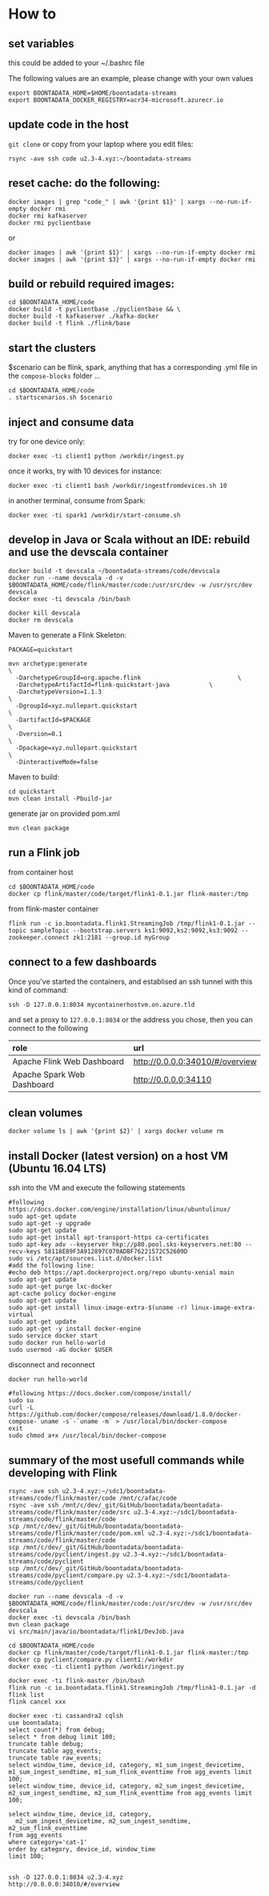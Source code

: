 # How to

## set variables

this could be added to your ~/.bashrc file 

The following values are an example, please change with your own values

```
export BOONTADATA_HOME=$HOME/boontadata-streams
export BOONTADATA_DOCKER_REGISTRY=acr34-microsoft.azurecr.io
```

## update code in the host

`git clone` or copy from your laptop where you edit files: 
```
rsync -ave ssh code u2.3-4.xyz:~/boontadata-streams
```

## reset cache: do the following: 

```
docker images | grep "code_" | awk '{print $1}' | xargs --no-run-if-empty docker rmi
docker rmi kafkaserver
docker rmi pyclientbase
```

or 

```
docker images | awk '{print $1}' | xargs --no-run-if-empty docker rmi
docker images | awk '{print $3}' | xargs --no-run-if-empty docker rmi
```

## build or rebuild required images: 

```
cd $BOONTADATA_HOME/code
docker build -t pyclientbase ./pyclientbase && \
docker build -t kafkaserver ./kafka-docker
docker build -t flink ./flink/base
```

## start the clusters 

$scenario can be flink, spark, anything that has a corresponding .yml file in the `compose-blocks` folder ...

```
cd $BOONTADATA_HOME/code
. startscenarios.sh $scenario
```

## inject and consume data

try for one device only:

```
docker exec -ti client1 python /workdir/ingest.py
```

once it works, try with 10 devices for instance:
```
docker exec -ti client1 bash /workdir/ingestfromdevices.sh 10
```

in another terminal, consume from Spark:
```
docker exec -ti spark1 /workdir/start-consume.sh
```

## develop in Java or Scala without an IDE: rebuild and use the devscala container

```
docker build -t devscala ~/boontadata-streams/code/devscala
docker run --name devscala -d -v $BOONTADATA_HOME/code/flink/master/code:/usr/src/dev -w /usr/src/dev devscala 
docker exec -ti devscala /bin/bash

docker kill devscala
docker rm devscala 
```

Maven to generate a Flink Skeleton: 

```
PACKAGE=quickstart

mvn archetype:generate                                                          \
  -DarchetypeGroupId=org.apache.flink                           \
  -DarchetypeArtifactId=flink-quickstart-java           \
  -DarchetypeVersion=1.1.3                                                      \
  -DgroupId=xyz.nullepart.quickstart                                        \
  -DartifactId=$PACKAGE                                                         \
  -Dversion=0.1                                                                         \
  -Dpackage=xyz.nullepart.quickstart                                        \
  -DinteractiveMode=false
```

Maven to build:

```
cd quickstart
mvn clean install -Pbuild-jar 
```

generate jar on provided pom.xml

```
mvn clean package
```

## run a Flink job

from container host 

```
cd $BOONTADATA_HOME/code
docker cp flink/master/code/target/flink1-0.1.jar flink-master:/tmp
```

from flink-master container

```
flink run -c io.boontadata.flink1.StreamingJob /tmp/flink1-0.1.jar --topic sampleTopic --bootstrap.servers ks1:9092,ks2:9092,ks3:9092 --zookeeper.connect zk1:2181 --group.id myGroup 
```

## connect to a few dashboards

Once you've started the containers, and establised an ssh tunnel with this kind of command:

```
ssh -D 127.0.0.1:8034 mycontainerhostvm.on.azure.tld
```

and set a proxy to `127.0.0.1:8034` or the address you chose, then you can connect to the following

role | url
:----|:----
Apache Flink Web Dashboard | http://0.0.0.0:34010/#/overview
Apache Spark Web Dashboard | http://0.0.0.0:34110

## clean volumes

```
docker volume ls | awk '{print $2}' | xargs docker volume rm
```

## install Docker (latest version) on a host VM (Ubuntu 16.04 LTS)

ssh into the VM and execute the following statements

```
#following https://docs.docker.com/engine/installation/linux/ubuntulinux/
sudo apt-get update
sudo apt-get -y upgrade
sudo apt-get update
sudo apt-get install apt-transport-https ca-certificates
sudo apt-key adv --keyserver hkp://p80.pool.sks-keyservers.net:80 --recv-keys 58118E89F3A912897C070ADBF76221572C52609D
sudo vi /etc/apt/sources.list.d/docker.list
#add the following line:
#echo deb https://apt.dockerproject.org/repo ubuntu-xenial main
sudo apt-get update
sudo apt-get purge lxc-docker
apt-cache policy docker-engine
sudo apt-get update
sudo apt-get install linux-image-extra-$(uname -r) linux-image-extra-virtual
sudo apt-get update
sudo apt-get -y install docker-engine
sudo service docker start
sudo docker run hello-world
sudo usermod -aG docker $USER
```

disconnect and reconnect 

```
docker run hello-world

#following https://docs.docker.com/compose/install/
sudo su
curl -L https://github.com/docker/compose/releases/download/1.8.0/docker-compose-`uname -s`-`uname -m` > /usr/local/bin/docker-compose
exit
sudo chmod a+x /usr/local/bin/docker-compose
```

## summary of the most usefull commands while developing with Flink

```
rsync -ave ssh u2.3-4.xyz:~/sdc1/boontadata-streams/code/flink/master/code /mnt/c/afac/code
rsync -ave ssh /mnt/c/dev/_git/GitHub/boontadata/boontadata-streams/code/flink/master/code/src u2.3-4.xyz:~/sdc1/boontadata-streams/code/flink/master/code
scp /mnt/c/dev/_git/GitHub/boontadata/boontadata-streams/code/flink/master/code/pom.xml u2.3-4.xyz:~/sdc1/boontadata-streams/code/flink/master/code
scp /mnt/c/dev/_git/GitHub/boontadata/boontadata-streams/code/pyclient/ingest.py u2.3-4.xyz:~/sdc1/boontadata-streams/code/pyclient
scp /mnt/c/dev/_git/GitHub/boontadata/boontadata-streams/code/pyclient/compare.py u2.3-4.xyz:~/sdc1/boontadata-streams/code/pyclient

docker run --name devscala -d -v $BOONTADATA_HOME/code/flink/master/code:/usr/src/dev -w /usr/src/dev devscala 
docker exec -ti devscala /bin/bash
mvn clean package
vi src/main/java/io/boontadata/flink1/DevJob.java

cd $BOONTADATA_HOME/code
docker cp flink/master/code/target/flink1-0.1.jar flink-master:/tmp
docker cp pyclient/compare.py client1:/workdir
docker exec -ti client1 python /workdir/ingest.py

docker exec -ti flink-master /bin/bash
flink run -c io.boontadata.flink1.StreamingJob /tmp/flink1-0.1.jar -d
flink list
flink cancel xxx

docker exec -ti cassandra2 cqlsh
use boontadata;
select count(*) from debug;
select * from debug limit 100;
truncate table debug;
truncate table agg_events;
truncate table raw_events;
select window_time, device_id, category, m1_sum_ingest_devicetime, m1_sum_ingest_sendtime, m1_sum_flink_eventtime from agg_events limit 100;
select window_time, device_id, category, m2_sum_ingest_devicetime, m2_sum_ingest_sendtime, m2_sum_flink_eventtime from agg_events limit 100;

select window_time, device_id, category, 
  m2_sum_ingest_devicetime, m2_sum_ingest_sendtime, m2_sum_flink_eventtime 
from agg_events 
where category='cat-1'
order by category, device_id, window_time
limit 100;


ssh -D 127.0.0.1:8034 u2.3-4.xyz
http://0.0.0.0:34010/#/overview
```
